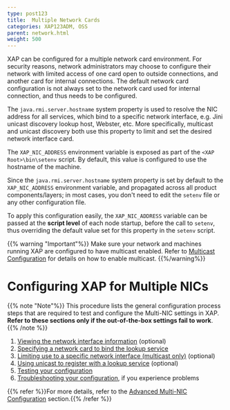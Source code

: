 ```yaml
---
type: post123
title:  Multiple Network Cards
categories: XAP123ADM, OSS
parent: network.html
weight: 500
---
```





XAP can be configured for a multiple network card environment. For security reasons, network administrators may choose to configure their network with limited access of one card open to outside connections, and another card for internal connections. The default network card configuration is not always set to the network card used for internal connection, and thus needs to be configured.

The `java.rmi.server.hostname` system property is used to resolve the NIC address for all services, which bind to a specific network interface, e.g. Jini unicast discovery lookup host, Webster, etc. More specifically, multicast and unicast discovery both use this property to limit and set the desired network interface card.

The `XAP_NIC_ADDRESS` environment variable is exposed as part of the `<XAP Root>\bin\setenv` script. By default, this value is configured to use the hostname of the machine.

Since the `java.rmi.server.hostname` system property is set by default to the `XAP_NIC_ADDRESS` environment variable, and propagated across all product components/layers; in most cases, you don't need to edit the `setenv` file or any other configuration file.

To apply this configuration easily, the `XAP_NIC_ADDRESS` variable can be passed at the **script level** of each node startup, before the call to `setenv`, thus overriding the default value set for this property in the `setenv` script.

{{% warning "Important"%}}
Make sure your network and machines running XAP are configured to have multicast enabled. Refer to [Multicast Configuration](./network-multicast.html) for details on how to enable multicast.
{{%/warning%}}

# Configuring XAP for Multiple NICs

{{% note "Note"%}}
This procedure lists the general configuration process steps that are required to test and configure the Multi-NIC settings in XAP. **Refer to these sections only if the out-of-the-box settings fail to work**.
{{% /note %}}

1. [Viewing the network interface information](./network-multi-nic-advanced.html#1) (optional)
1. [Specifying a network card to bind the lookup service](./network-multi-nic-advanced.html#2)
1. [Limiting use to a specific network interface (multicast only)](./network-multi-nic-advanced.html#3) (optional)
1. [Using unicast to register with a lookup service](./network-multi-nic-advanced.html#4) (optional)
1. [Testing your configuration](./network-multi-nic-advanced.html#5)
1. [Troubleshooting your configuration](./network-multi-nic-advanced.html#6), if you experience problems

{{% refer %}}For more details, refer to the [Advanced Multi-NIC Configuration](./network-multi-nic-advanced.html) section.{{% /refer %}}
